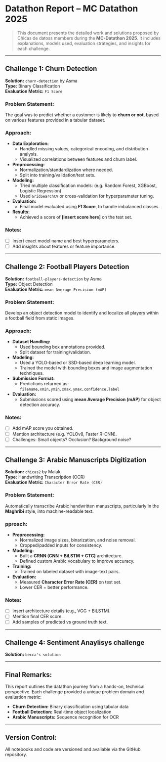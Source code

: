 # Datathon Report – MC Datathon 2025

> This document presents the detailed work and solutions proposed by  Chicas de datoss members during the **MC-Datathon 2025**. It includes explanations, models used, evaluation strategies, and insights for each challenge.

---

## Challenge 1: Churn Detection  
**Solution:** `churn-detection` by Asma  
**Type:** Binary Classification  
**Evaluation Metric:** `F1 Score`

### Problem Statement:
The goal was to predict whether a customer is likely to **churn or not**, based on various features provided in a tabular dataset.

### Approach:
- **Data Exploration:** 
  - Handled missing values, categorical encoding, and distribution analysis.
  - Visualized correlations between features and churn label.
- **Preprocessing:**
  - Normalization/standardization where needed.
  - Split into training/validation/test sets.
- **Modeling:**
  - Tried multiple classification models: (e.g. Random Forest, XGBoost, Logistic Regression)
  - Used `GridSearchCV` or cross-validation for hyperparameter tuning.
- **Evaluation:**
  - Final model evaluated using **F1 Score**, to handle imbalanced classes.
- **Results:**
  - Achieved a score of **[insert score here]** on the test set.

### Notes:
- [ ] Insert exact model name and best hyperparameters.
- [ ] Add insights about features or feature importance.

---

## Challenge 2: Football Players Detection  
**Solution:** `football-players-detection` by Asma  
**Type:** Object Detection  
**Evaluation Metric:** `mean Average Precision (mAP)`

### Problem Statement:
Develop an object detection model to identify and localize all players within a football field from static images.

### Approach:
- **Dataset Handling:**
  - Used bounding box annotations provided.
  - Split dataset for training/validation.
- **Modeling:**
  - Used a YOLO-based or SSD-based deep learning model.
  - Trained the model with bounding boxes and image augmentation techniques.
- **Submission Format:**
  - Predictions returned as: `filename,xmin,ymin,xmax,ymax,confidence,label`
- **Evaluation:**
  - Submissions scored using **mean Average Precision (mAP)** for object detection accuracy.

### Notes:
- [ ] Add mAP score you obtained.
- [ ] Mention architecture (e.g. YOLOv8, Faster R-CNN).
- [ ] Challenges: Small objects? Occlusion? Background noise?

---

## Challenge 3: Arabic Manuscripts Digitization  
**Solution:** `chicas2` by Malak  
**Type:** Handwriting Transcription (OCR)  
**Evaluation Metric:** `Character Error Rate (CER)`

### Problem Statement:
Automatically transcribe Arabic handwritten manuscripts, particularly in the **Maghribi** style, into machine-readable text.

### pproach:
- **Preprocessing:**
  - Normalized image sizes, binarization, and noise removal.
  - Cropped/padded inputs for consistency.
- **Modeling:**
  - Built a **CRNN (CNN + BiLSTM + CTC)** architecture.
  - Defined custom Arabic vocabulary to improve accuracy.
- **Training:**
  - Trained on labeled dataset with image-text pairs.
- **Evaluation:**
  - Measured **Character Error Rate (CER)** on test set.
  - Lower CER = better performance.

### Notes:
- [ ] Insert architecture details (e.g., VGG + BiLSTM).
- [ ] Mention final CER score.
- [ ] Add samples of predicted vs ground truth text.

---

## Challenge 4: Sentiment Anaylisys challenge

**Solution:** `becca's solution`  

---

## Final Remarks:

This report outlines the datathon journey from a hands-on, technical perspective. Each challenge provided a unique problem domain and evaluation metric:

- **Churn Detection:** Binary classification using tabular data  
- **Football Detection:** Real-time object localization  
- **Arabic Manuscripts:** Sequence recognition for OCR  

---

## Version Control:
All notebooks and code are versioned and available  via the GitHub repository.

